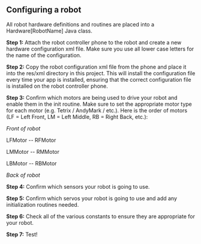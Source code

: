 ## Configuring a robot

All robot hardware definitions and routines are placed into a Hardware[RobotName] Java class.

**Step 1:** Attach the robot controller phone to the robot and create a new hardware configuration xml
file. Make sure you use all lower case letters for the name of the configuration.

**Step 2:** Copy the robot configuration xml file from the phone and place it into the res/xml directory
in this project.  This will install the configuration file every time your app is installed,
ensuring that the correct configuration file is installed on the robot controller phone.

**Step 3:** Confirm which motors are being used to drive your robot and enable them in the init
routine. Make sure to set the appropriate motor type for each motor (e.g. Tetrix / AndyMark / etc.).
Here is the order of motors (LF = Left Front, LM = Left Middle, RB = Right Back, etc.):

  _Front of robot_

LFMotor -- RFMotor

LMMotor -- RMMotor

LBMotor -- RBMotor

  _Back of robot_

**Step 4:** Confirm which sensors your robot is going to use.

**Step 5:** Confirm which servos your robot is going to use and add any initialization routines needed.

**Step 6:** Check all of the various constants to ensure they are appropriate for your robot.

**Step 7:** Test!